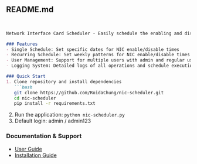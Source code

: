 
## README.md

```markdown


Network Interface Card Scheduler - Easily schedule the enabling and disabling of your network cards

### Features
- Single Schedule: Set specific dates for NIC enable/disable times
- Recurring Schedule: Set weekly patterns for NIC enable/disable times
- User Management: Support for multiple users with admin and regular user privileges
- Logging System: Detailed logs of all operations and schedule executions

### Quick Start
1. Clone repository and install dependencies
   ```bash
   git clone https://github.com/RoidaChung/nic-scheduler.git
   cd nic-scheduler
   pip install -r requirements.txt
   ```
2. Run the application: `python nic-scheduler.py`
3. Default login: admin / admin123

### Documentation & Support
- [User Guide](docs/user-guide.en.md)
- [Installation Guide](docs/installation.en.md)
```
